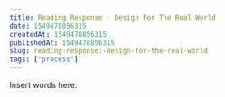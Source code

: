 ```yaml
---
title: Reading Response - Design For The Real World
date: 1549478856315
createdAt: 1549478856315
publishedAt: 1549478856315
slug: reading-response:-design-for-the-real-world
tags: ["process"]
---
```


Insert words here.
